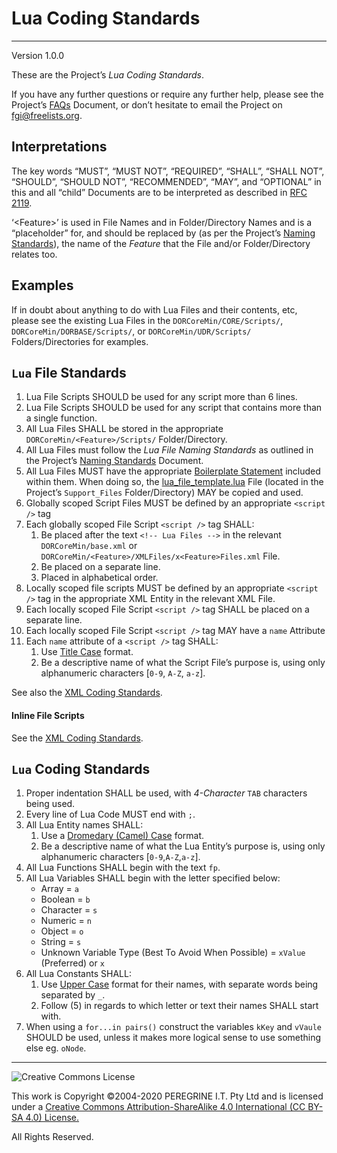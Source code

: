 # Lua Coding Standards

---

Version 1.0.0

These are the Project&rsquo;s *Lua Coding Standards*.

If you have any further questions or require any further help, please see the Project&rsquo;s [FAQs](https://github.com/Dulux-Oz/FGI/master/Project_Documentation/FAQs.md) Document, or don&rsquo;t hesitate to email the Project on <fgi@freelists.org>.

## Interpretations

The key words &ldquo;MUST&rdquo;, &ldquo;MUST NOT&rdquo;, &ldquo;REQUIRED&rdquo;, &ldquo;SHALL&rdquo;, &ldquo;SHALL NOT&rdquo;, &ldquo;SHOULD&rdquo;, &ldquo;SHOULD NOT&rdquo;, &ldquo;RECOMMENDED&rdquo;, &ldquo;MAY&rdquo;, and &ldquo;OPTIONAL&rdquo; in this and all &ldquo;child&rdquo; Documents are to be interpreted as described in [RFC 2119](https://tools.ietf.org/html/rfc2119).

&lsquo;\<Feature>&rsquo; is used in File Names and in Folder/Directory Names and is a &ldquo;placeholder&rdquo; for, and should be replaced by (as per the Project&rsquo;s [Naming Standards](https://github.com/Dulux-Oz/FGI/master/Project_Documentation/Naming_Standards.md)), the name of the *Feature* that the File and/or Folder/Directory relates too.

## Examples

If in doubt about anything to do with Lua Files and their contents, etc, please see the existing Lua Files in the `DORCoreMin/CORE/Scripts/`, `DORCoreMin/DORBASE/Scripts/`, or `DORCoreMin/UDR/Scripts/` Folders/Directories for examples.

## `Lua` File Standards

1. Lua File Scripts SHOULD be used for any script more than 6 lines.
2. Lua File Scripts SHOULD be used for any script that contains more than a single function.
3. All Lua Files SHALL be stored in the appropriate `DORCoreMin/<Feature>/Scripts/` Folder/Directory.
4. All Lua Files must follow the *Lua File Naming Standards* as outlined in the Project&rsquo;s [Naming Standards](https://github.com/Dulux-Oz/FGI/master/Project_Documentation/Naming_Standards.md) Document.
5. All Lua Files MUST have the appropriate [Boilerplate Statement](https://github.com/Dulux-Oz/FGI/master/Support_Files/Boilerplate_Statements.md) included within them. When doing so, the [lua\_file\_template.lua](https://github.com/Dulux-Oz/FGI/master/Support_Files/lua_file_template.lua) File (located in the Project&rsquo;s `Support_Files` Folder/Directory) MAY be copied and used.
6. Globally scoped Script Files MUST be defined by an appropriate `<script />` tag
7. Each globally scoped File Script `<script />` tag SHALL:
	1. Be placed after the text `<!-- Lua Files -->` in the relevant `DORCoreMin/base.xml` or `DORCoreMin/<Feature>/XMLFiles/x<Feature>Files.xml` File.
	2. Be placed on a separate line.
	3. Placed in alphabetical order.
8. Locally scoped file scripts MUST be defined by an appropriate `<script />` tag in the appropriate XML Entity in the relevant XML File.
9. Each locally scoped File Script `<script />` tag SHALL be placed on a separate line.
10. Each locally scoped File Script `<script />` tag MAY have a `name` Attribute
11. Each `name` attribute of a `<script />` tag SHALL:
	1. Use [Title Case](https://en.wikipedia.org/wiki/Title_Case) format.
	2. Be a descriptive name of what the Script File&rsquo;s purpose is, using only alphanumeric characters [`0-9`, `A-Z`, `a-z`].

See also the [XML Coding Standards](https://github.com/Dulux-Oz/FGI/tree/master/XML_Coding_Standards.md).

#### Inline File Scripts

See the [XML Coding Standards](https://github.com/Dulux-Oz/FGI/tree/master/XML_Coding_Standards.md).

## `Lua` Coding Standards

1. Proper indentation SHALL be used, with *4-Character* `TAB` characters being used.
2. Every line of Lua Code MUST end with `;`.
3. All Lua Entity names SHALL:
	1. Use a [Dromedary (Camel) Case](https://en.wikipedia.org/wiki/Camel_case) format.
	2. Be a descriptive name of what the Lua Entity&rsquo;s purpose is, using only alphanumeric characters [`0-9`,`A-Z`,`a-z`].
4. All Lua Functions SHALL begin with the text `fp`.
5. All Lua Variables SHALL begin with the letter specified below:
	- Array = `a`
	- Boolean = `b`
	- Character = `s`
	- Numeric = `n`
	- Object = `o`
	- String = `s`
	- Unknown Variable Type (Best To Avoid When Possible) = `xValue` (Preferred) or `x`
6. All Lua Constants SHALL:
	1. Use [Upper Case](https://en.wikipedia.org/wiki/Title_Case) format for their names, with separate words being separated by `_`.
	2. Follow (5) in regards to which letter or text their names SHALL start with.
7. When using a `for...in pairs()` construct the variables `kKey` and `vVaule` SHOULD be used, unless it makes more logical sense to use something else eg. `oNode`.

---

![Creative Commons License](https://i.creativecommons.org/l/by-sa/4.0/88x31.png "Creative Commons License")

This work is Copyright &copy;2004-2020 PEREGRINE I.T. Pty Ltd and is licensed under a [Creative Commons Attribution-ShareAlike 4.0 International (CC BY-SA 4.0) License.](https://creativecommons.org/licenses/by-sa/4.0/)

All Rights Reserved.
